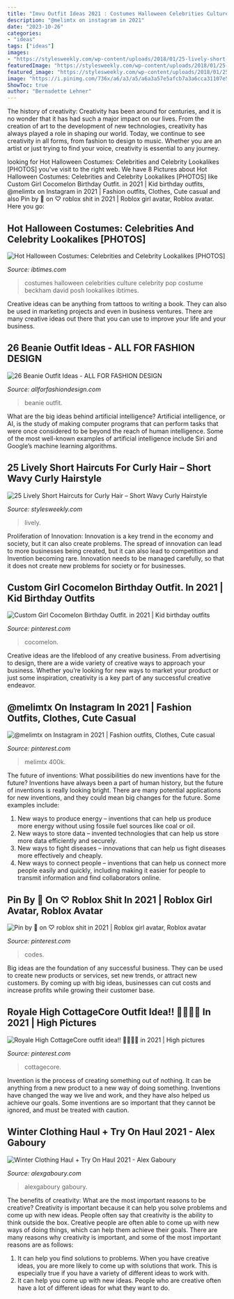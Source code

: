 ```yaml
---
title: "Imvu Outfit Ideas 2021 : Costumes Halloween Celebrities Culture Celebrity Pop Costume Beckham David Posh Lookalikes Ibtimes"
description: "@melimtx on instagram in 2021"
date: "2023-10-26"
categories:
- "ideas"
tags: ["ideas"]
images:
- "https://stylesweekly.com/wp-content/uploads/2018/01/25-lively-short-haircuts-for-curly-hair-short-wavy-curly-hairstyle-ideas-5.jpg"
featuredImage: "https://stylesweekly.com/wp-content/uploads/2018/01/25-lively-short-haircuts-for-curly-hair-short-wavy-curly-hairstyle-ideas-5.jpg"
featured_image: "https://stylesweekly.com/wp-content/uploads/2018/01/25-lively-short-haircuts-for-curly-hair-short-wavy-curly-hairstyle-ideas-5.jpg"
image: "https://i.pinimg.com/736x/a6/a3/a5/a6a3a57e5afcb7a3a6cca31107e5f59f.jpg"
ShowToc: true
author: "Bernadette Lehner"
---
```



The history of creativity:
Creativity has been around for centuries, and it is no wonder that it has had such a major impact on our lives. From the creation of art to the development of new technologies, creativity has always played a role in shaping our world. Today, we continue to see creativity in all forms, from fashion to design to music. Whether you are an artist or just trying to find your voice, creativity is essential to any journey.

	

		
looking for Hot Halloween Costumes: Celebrities and Celebrity Lookalikes [PHOTOS] you've visit to the right web. We have 8 Pictures about Hot Halloween Costumes: Celebrities and Celebrity Lookalikes [PHOTOS] like Custom Girl Cocomelon Birthday Outfit. in 2021 | Kid birthday outfits, @melimtx on Instagram in 2021 | Fashion outfits, Clothes, Cute casual and also Pin by 🖤 on ♡ roblox shit in 2021 | Roblox girl avatar, Roblox avatar. Here you go:
		
    
## Hot Halloween Costumes: Celebrities And Celebrity Lookalikes [PHOTOS]

<img loading=lazy src="https://s1.ibtimes.com/sites/www.ibtimes.com/files/styles/full/public/2011/10/22/177630-halloween-costumes.jpg" onerror="this.onerror=null;this.src='https://tse4.mm.bing.net/th?id=OIP.1h-Av5ldkr0wDgH1aSMfkgHaM_&amp;pid=15.1';" alt="Hot Halloween Costumes: Celebrities and Celebrity Lookalikes [PHOTOS]">

_Source: ibtimes.com_

>costumes halloween celebrities culture celebrity pop costume beckham david posh lookalikes ibtimes. 

	

Creative ideas can be anything from tattoos to writing a book. They can also be used in marketing projects and even in business ventures. There are many creative ideas out there that you can use to improve your life and your business.

    
## 26 Beanie Outfit Ideas - ALL FOR FASHION DESIGN

<img loading=lazy src="https://allforfashiondesign.com/wp-content/uploads/2013/12/e-23-600x880.jpg" onerror="this.onerror=null;this.src='https://tse4.mm.bing.net/th?id=OIP.JFec5LO1Xriqb85OR4mFNwHaK3&amp;pid=15.1';" alt="26 Beanie Outfit Ideas - ALL FOR FASHION DESIGN">

_Source: allforfashiondesign.com_

>beanie outfit. 

	

What are the big ideas behind artificial intelligence?
Artificial intelligence, or AI, is the study of making computer programs that can perform tasks that were once considered to be beyond the reach of human intelligence. Some of the most well-known examples of artificial intelligence include Siri and Google’s machine learning algorithms.

    
## 25 Lively Short Haircuts For Curly Hair – Short Wavy Curly Hairstyle

<img loading=lazy src="https://stylesweekly.com/wp-content/uploads/2018/01/25-lively-short-haircuts-for-curly-hair-short-wavy-curly-hairstyle-ideas-5.jpg" onerror="this.onerror=null;this.src='https://tse4.mm.bing.net/th?id=OIP.UqimZmMumsaDREluFJ-g5AHaLH&amp;pid=15.1';" alt="25 Lively Short Haircuts for Curly Hair – Short Wavy Curly Hairstyle">

_Source: stylesweekly.com_

>lively. 

	

Proliferation of Innovation:
Innovation is a key trend in the economy and society, but it can also create problems. The spread of innovation can lead to more businesses being created, but it can also lead to competition and Invention becoming rare. Innovation needs to be managed carefully, so that it does not create new problems for society or for businesses.

    
## Custom Girl Cocomelon Birthday Outfit. In 2021 | Kid Birthday Outfits

<img loading=lazy src="https://i.pinimg.com/736x/1b/ca/77/1bca7721e9eda76cf83b8c267534fe0d.jpg" onerror="this.onerror=null;this.src='https://tse2.mm.bing.net/th?id=OIP.gIJzasS9ibyT2gRdEy7iigHaN0&amp;pid=15.1';" alt="Custom Girl Cocomelon Birthday Outfit. in 2021 | Kid birthday outfits">

_Source: pinterest.com_

>cocomelon. 

	

Creative ideas are the lifeblood of any creative business. From advertising to design, there are a wide variety of creative ways to approach your business. Whether you’re looking for new ways to market your product or just some inspiration, creativity is a key part of any successful creative endeavor.

    
## @melimtx On Instagram In 2021 | Fashion Outfits, Clothes, Cute Casual

<img loading=lazy src="https://i.pinimg.com/736x/a6/a3/a5/a6a3a57e5afcb7a3a6cca31107e5f59f.jpg" onerror="this.onerror=null;this.src='https://tse1.mm.bing.net/th?id=OIP.Z41YYjYPdMTg_GbFhgnqrgHaLi&amp;pid=15.1';" alt="@melimtx on Instagram in 2021 | Fashion outfits, Clothes, Cute casual">

_Source: pinterest.com_

>melimtx 400k. 

	

The future of inventions: What possibilities do new inventions have for the future?
Inventions have always been a part of human history, but the future of inventions is really looking bright. There are many potential applications for new inventions, and they could mean big changes for the future. Some examples include:
1. New ways to produce energy – inventions that can help us produce more energy without using fossile fuel sources like coal or oil.
2. New ways to store data – invented technologies that can help us store more data efficiently and securely.
3. New ways to fight diseases – innovations that can help us fight diseases more effectively and cheaply.
4. New ways to connect people – inventions that can help us connect more people easily and quickly, including making it easier for people to transmit information and find collaborators online.

    
## Pin By 🖤 On ♡ Roblox Shit In 2021 | Roblox Girl Avatar, Roblox Avatar

<img loading=lazy src="https://i.pinimg.com/736x/c3/32/de/c332de60ce13e1a3774a7c2c12fb3e6c.jpg" onerror="this.onerror=null;this.src='https://tse2.mm.bing.net/th?id=OIP.o2Aj0zvFtvRsB3ohtS0XRAHaL6&amp;pid=15.1';" alt="Pin by 🖤 on ♡ roblox shit in 2021 | Roblox girl avatar, Roblox avatar">

_Source: pinterest.com_

>codes. 

	

Big ideas are the foundation of any successful business. They can be used to create new products or services, set new trends, or attract new customers. By coming up with big ideas, businesses can cut costs and increase profits while growing their customer base.

    
## Royale High CottageCore Outfit Idea!! 🌱🍄🌻🥞 In 2021 | High Pictures

<img loading=lazy src="https://i.pinimg.com/736x/0b/7b/95/0b7b953014e1a688f12a1c4afc23ae7d.jpg" onerror="this.onerror=null;this.src='https://tse2.mm.bing.net/th?id=OIP.fNNUzmzgcX_HClGsGjR2XAHaG7&amp;pid=15.1';" alt="Royale High CottageCore outfit idea!! 🌱🍄🌻🥞 in 2021 | High pictures">

_Source: pinterest.com_

>cottagecore. 

	

Invention is the process of creating something out of nothing. It can be anything from a new product to a new way of doing something. Inventions have changed the way we live and work, and they have also helped us achieve our goals. Some inventions are so important that they cannot be ignored, and must be treated with caution.

    
## Winter Clothing Haul + Try On Haul 2021 - Alex Gaboury

<img loading=lazy src="https://www.alexgaboury.com/wp-content/uploads/2021/01/Winter-Outfits-20202021-683x1024.jpg" onerror="this.onerror=null;this.src='https://tse2.mm.bing.net/th?id=OIP.eV4VVi0c8Ik1Jcs-yHLErgHaLG&amp;pid=15.1';" alt="Winter Clothing Haul + Try On Haul 2021 - Alex Gaboury">

_Source: alexgaboury.com_

>alexgaboury gaboury. 

	

The benefits of creativity: What are the most important reasons to be creative?
Creativity is important because it can help you solve problems and come up with new ideas. People often say that creativity is the ability to think outside the box. Creative people are often able to come up with new ways of doing things, which can help them achieve their goals. There are many reasons why creativity is important, and some of the most important reasons are as follows: 
1) It can help you find solutions to problems. When you have creative ideas, you are more likely to come up with solutions that work. This is especially true if you have a variety of different ideas to work with. 
2) It can help you come up with new ideas. People who are creative often have a lot of different ideas for what they want to do.

